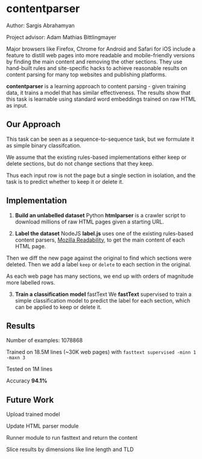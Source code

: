# contentparser

Author: Sargis Abrahamyan

Project advisor: Adam Mathias Bittlingmayer

Major browsers like Firefox, Chrome for Android and Safari for iOS include a feature to distill web pages into more readable and mobile-friendly versions by finding the main content and removing the other sections.  They use hand-built rules and site-specific hacks to achieve reasonable results on content parsing for many top websites and publishing platforms.

**contentparser** is a learning approach to content parsing - given training data, it trains a model that has similar effectiveness.  The results show that this task is learnable using standard word embeddings trained on raw HTML as input.

## Our Approach

This task can be seen as a sequence-to-sequence task, but we formulate it as simple binary classifcation.

We assume that the existing rules-based implementations either keep or delete sections, but do not change sections that they keep.

Thus each input row is not the page but a single section in isolation, and the task is to predict whether to keep it or delete it.

## Implementation

1. **Build an unlabelled dataset** Python
**htmlparser** is a crawler script to download millions of raw HTML pages given a starting URL.

2. **Label the dataset** NodeJS
**label.js** uses one of the existing rules-based content parsers, [Mozilla Readability](https://github.com/mozilla/readability), to get the main content of each HTML page.

Then we diff the new page against the original to find which sections were deleted.  Then we add a label `keep` or `delete` to each section in the original.

As each web page has many sections, we end up with orders of magnitude more labelled rows.

3. **Train a classification model** fastText
We **fastText** supervised to train a simple classification model to predict the label for each section, which can be applied to keep or delete it.

## Results

Number of examples: 1078868
  
Trained on 18.5M lines (~30K web pages) with `fasttext supervised -minn 1 -maxn 3`
  
Tested on 1M lines
  
Accuracy **94.1%**


## Future Work

Upload trained model

Update HTML parser module

Runner module to run fasttext and return the content

Slice results by dimensions like line length and TLD
